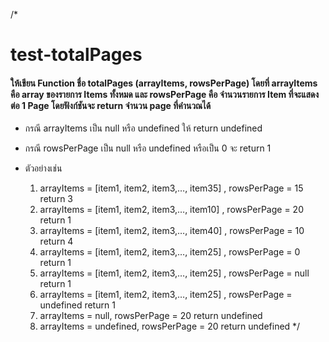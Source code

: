 /*
# test-totalPages

#### ให้เขียน Function ชื่อ totalPages (arrayItems, rowsPerPage) โดยที่ arrayItems คือ array ของรายการ Items ทั้งหมด และ rowsPerPage คือ จำนวนรายการ Item ที่จะแสดงต่อ 1 Page โดยฟังก์ชันจะ return จำนวน page ที่คำนวณได้

- กรณี arrayItems เป็น null หรือ undefined ให้ return undefined
- กรณี rowsPerPage เป็น null หรือ undefined หรือเป็น 0 จะ return 1

- ตัวอย่างเช่น

  1. arrayItems = [item1, item2, item3,…, item35] , rowsPerPage = 15 return 3
  2. arrayItems = [item1, item2, item3,…, item10] , rowsPerPage = 20 return 1
  3. arrayItems = [item1, item2, item3,…, item40] , rowsPerPage = 10 return 4
  4. arrayItems = [item1, item2, item3,…, item25] , rowsPerPage = 0 return 1
  5. arrayItems = [item1, item2, item3,…, item25] , rowsPerPage = null return 1
  6. arrayItems = [item1, item2, item3,…, item25] , rowsPerPage = undefined return 1
  7. arrayItems = null, rowsPerPage = 20 return undefined
  8. arrayItems = undefined, rowsPerPage = 20 return undefined
*/